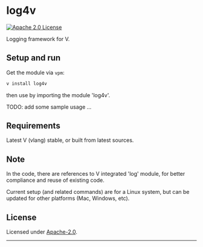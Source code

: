 # log4v

  [![Apache 2.0 License](https://img.shields.io/badge/license-Apache_2.0-green.svg?style=flat)](./LICENSE)

Logging framework for V.


## Setup and run

Get the module via `vpm`:
```bash
v install log4v
```
then use by importing the module 'log4v'.

TODO: add some sample usage ...


## Requirements

Latest V (vlang) stable, or built from latest sources.


## Note

In the code, there are references to V integrated 'log' module, 
for better compliance and reuse of existing code.

Current setup (and related commands) are for a Linux system, 
but can be updated for other platforms (Mac, Windows, etc).


## License

Licensed under [Apache-2.0](./LICENSE).

----
